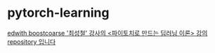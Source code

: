 # pytorch-learning
[edwith boostcoarse '최성철' 강사의 <파이토치로 만드는 딥러닝 이론> 강의 repository 입니다](www.boostcourse.org/ai213)
